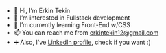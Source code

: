 - 👋 Hi, I’m Erkin Tekin
- 👀 I’m interested in Fullstack development
- 🌱 I’m currently learning Front-End w/CSS
- 📫 You can reach me from erkintekin12@gmail.com
- ➕ Also, I've [LinkedIn profile](https://www.linkedin.com/in/erkin-tekin/), check if you want :) 
<!---
erkintekin/erkintekin is a ✨ special ✨ repository because its `README.md` (this file) appears on your GitHub profile.
You can click the Preview link to take a look at your changes.
--->
